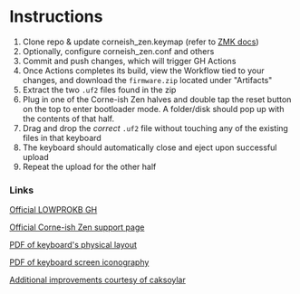 # Instructions
1. Clone repo & update corneish_zen.keymap (refer to [ZMK docs](https://zmk.dev/docs))
2. Optionally, configure corneish_zen.conf and others
3. Commit and push changes, which will trigger GH Actions
4. Once Actions completes its build, view the Workflow tied to your changes, and download the `firmware.zip` located under "Artifacts"
5. Extract the two `.uf2` files found in the zip
6. Plug in one of the Corne-ish Zen halves and double tap the reset button on the top to enter bootloader mode. A folder/disk should pop up with the contents of that half.
7. Drag and drop the _correct_ `.uf2` file without touching any of the existing files in that keyboard
8. The keyboard should automatically close and eject upon successful upload
9. Repeat the upload for the other half

### Links
[Official LOWPROKB GH](https://github.com/LOWPROKB/zmk-config-Corne-ish-Zen)

[Official Corne-ish Zen support page](https://lowprokb.ca/pages/corne-ish-zen-support)

[PDF of keyboard's physical layout](https://cdn.shopify.com/s/files/1/0523/0847/6068/files/Corne-sih_Zen_physical_layout.pdf?v=1628978254)

[PDF of keyboard screen iconography](https://cdn.shopify.com/s/files/1/0523/0847/6068/files/Corne-ish_Zen_Display_Iconography.pdf?v=1628984746)

[Additional improvements courtesy of caksoylar](https://gist.github.com/caksoylar/c411313990978e1903c244f03039187a)